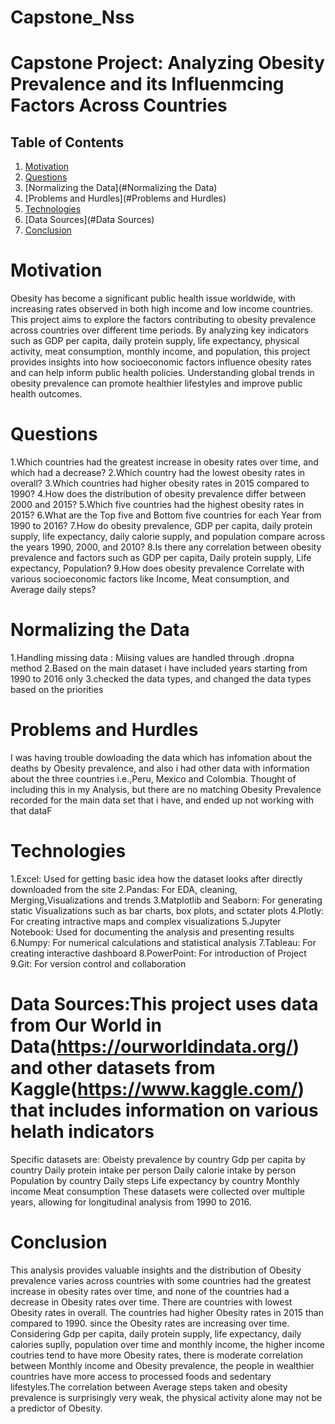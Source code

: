 # Capstone_Nss
# Capstone Project: Analyzing Obesity Prevalence and its Influenmcing Factors Across Countries

## Table of Contents
1. [Motivation](#Motivation)
2. [Questions](#Questions)
3. [Normalizing the Data](#Normalizing the Data)
4. [Problems and Hurdles](#Problems and Hurdles)
4. [Technologies](#Technologies)
5. [Data Sources](#Data Sources)
6. [Conclusion](#Conclusion)


# Motivation 
Obesity has become a significant public health issue worldwide, with increasing rates observed in both high income and low income countries. This project aims to explore the factors contributing to obesity prevalence across countries over different time periods. By analyzing key indicators such as GDP per capita, daily protein supply, life expectancy, physical activity, meat consumption, monthly income, and population, this project provides insights into how socioeconomic factors influence obesity rates and can help inform public health policies. Understanding global trends in obesity prevalence can promote healthier lifestyles and improve public health outcomes.

# Questions
1.Which countries had the greatest increase in obesity rates over time, and which had a decrease?
2.Which country had the lowest obesity rates in overall?
3.Which countries had higher obesity rates in 2015 compared to 1990?
4.How does the distribution of obesity prevalence differ between 2000 and 2015?
5.Which five countries had the highest obesity rates in 2015?
6.What are the Top five and Bottom five countries for each Year from 1990 to 2016?
7.How do obesity prevalence, GDP per capita, daily protein supply, life expectancy, daily calorie supply, and population compare across the years 1990, 2000, and 2010?
8.Is there any correlation between obesity prevalence and factors such as GDP per capita, Daily protein supply, Life expectancy, Population?
9.How does obesity prevalence Correlate with various socioeconomic factors like Income, Meat consumption, and Average daily steps?

# Normalizing the Data
 1.Handling missing data : Miising values are handled through .dropna method 
 2.Based on the main dataset i have included years starting from 1990 to 2016 only
 3.checked the data types, and changed the data types based on the priorities

# Problems and Hurdles
I was having trouble dowloading the data which has infomation about the deaths by Obesity prevalence, and also i had other data with information about the three countries i.e.,Peru, Mexico and Colombia. Thought of including this in my Analysis, but there are no matching Obesity Prevalence recorded for the main data set that i have, and ended up not working with that dataF

# Technologies
1.Excel: Used for getting basic idea how the dataset looks after directly downloaded from the site
2.Pandas: For EDA, cleaning, Merging,Visualizations and trends 
3.Matplotlib and Seaborn: For generating static Visualizations such as bar charts, box plots, and sctater plots
4.Plotly: For creating intractive maps and complex visualizations
5.Jupyter Notebook: Used for documenting the analysis and presenting results
6.Numpy: For numerical calculations and statistical analysis
7.Tableau: For creating interactive dashboard
8.PowerPoint: For introduction of Project
9.Git: For version control and collaboration

# Data Sources:This project uses data from Our World in Data(https://ourworldindata.org/) and other datasets from Kaggle(https://www.kaggle.com/) that includes information on various helath indicators

Specific datasets are:
Obeisty prevalence by country
Gdp per capita by country
Daily protein intake per person
Daily calorie intake by person
Population by country
Daily steps 
Life expectancy by country
Monthly income
Meat consumption
These datasets were collected over multiple years, allowing for longitudinal analysis from 1990 to 2016.

# Conclusion
This analysis provides valuable insights and the distribution of Obesity prevalence varies across countries with some countries had the greatest increase in obesity rates over time, and none of the countries had a decrease in Obesity rates over time. There are countries with lowest Obesity rates in overall. The countries had higher 
Obesity rates in 2015 than compared to 1990. since the Obesity rates are increasing over time. Considering Gdp per capita, daily protein supply, life expectancy, daily calories suplly, population over time and monthly income, the  higher income coutries tend to have more Obesity rates, there is moderate correlation between Monthly income and Obesity prevalence, the people in wealthier countries have more access to processed foods and sedentary lifestyles.The correlation between Average steps taken and obesity prevalence is surprisingly very weak, the physical activity alone may not be a predictor of Obesity. 


